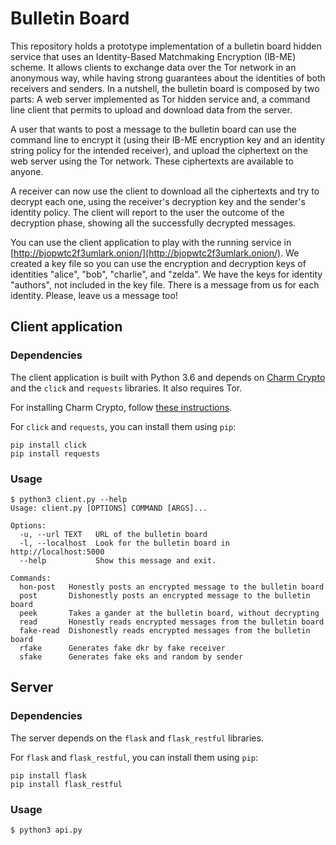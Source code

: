 # Bulletin Board

This repository holds a prototype implementation of a bulletin board hidden service that uses an Identity-Based Matchmaking Encryption (IB-ME) scheme. It allows clients to exchange data over the Tor network in an anonymous way, while having strong guarantees about the identities of both receivers and senders. In a nutshell, the bulletin board is composed by two parts: A web server implemented as Tor hidden service and, a command line client that permits to upload and download data from the server.

A user that wants to post a message to the bulletin board can use the command line to encrypt it (using their IB-ME encryption key and an identity string policy for the intended receiver), and upload the ciphertext on the web server using the Tor network. These ciphertexts are available to anyone.

A receiver can now use the client to download all the ciphertexts and try to decrypt each one, using the receiver's decryption key and the sender's identity policy. The client will report to the user the outcome of the decryption phase, showing all the successfully decrypted messages.

You can use the client application to play with the running service in [http://bjopwtc2f3umlark.onion/](http://bjopwtc2f3umlark.onion/). We created a key file so you can use the encryption and decryption keys of identities "alice", "bob", "charlie", and "zelda". We have the keys for identity "authors", not included in the key file. There is a message from us for each identity. Please, leave us a message too!

## Client application

### Dependencies

The client application is built with Python 3.6 and depends on [Charm Crypto](https://jhuisi.github.io/charm/index.html) and the `click` and `requests` libraries. It also requires Tor.

For installing Charm Crypto, follow [these instructions](https://jhuisi.github.io/charm/install_source.html).

For `click` and `requests`, you can install them using `pip`:

    pip install click
    pip install requests

### Usage

    $ python3 client.py --help
    Usage: client.py [OPTIONS] COMMAND [ARGS]...

    Options:
      -u, --url TEXT   URL of the bulletin board
      -l, --localhost  Look for the bulletin board in http://localhost:5000
      --help           Show this message and exit.

    Commands:
      hon-post   Honestly posts an encrypted message to the bulletin board
      post       Dishonestly posts an encrypted message to the bulletin board
      peek       Takes a gander at the bulletin board, without decrypting
      read       Honestly reads encrypted messages from the bulletin board
      fake-read  Dishonestly reads encrypted messages from the bulletin board
      rfake      Generates fake dkr by fake receiver
      sfake      Generates fake eks and random by sender

## Server

### Dependencies

The server depends on the `flask` and `flask_restful` libraries.

For `flask` and `flask_restful`, you can install them using `pip`:

    pip install flask
    pip install flask_restful

### Usage

    $ python3 api.py
